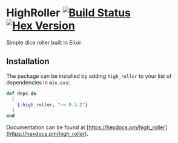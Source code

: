 # HighRoller [![Build Status](https://travis-ci.org/NateBarnes/high_roller.svg?branch=master)](https://travis-ci.org/NateBarnes/high_roller) [![Hex Version](https://img.shields.io/hexpm/v/high_roller.svg)](https://hex.pm/packages/high_roller)

Simple dice roller built in Elixir

## Installation

The package can be installed by adding `high_roller` to your list of dependencies in `mix.exs`:

```elixir
def deps do
  [
    {:high_roller, "~> 0.3.2"}
  ]
end
```

Documentation can be found at [https://hexdocs.pm/high_roller](https://hexdocs.pm/high_roller).

